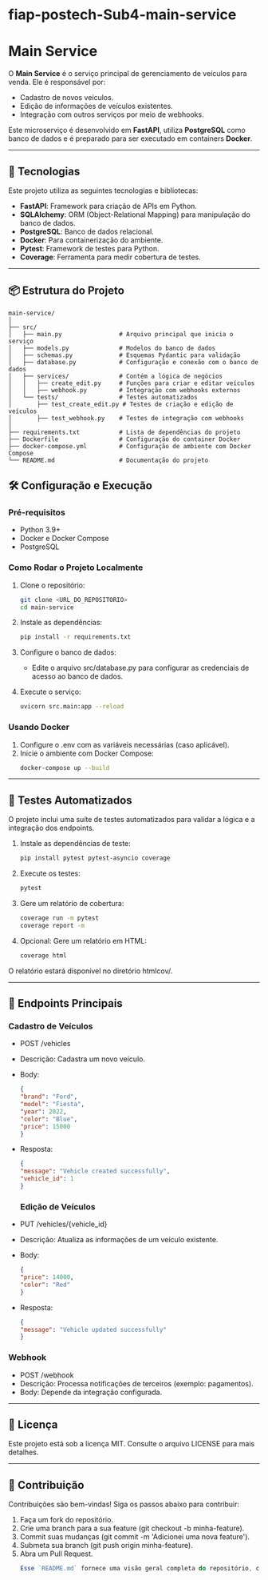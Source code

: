 # fiap-postech-Sub4-main-service
# Main Service

O **Main Service** é o serviço principal de gerenciamento de veículos para venda. Ele é responsável por:
- Cadastro de novos veículos.
- Edição de informações de veículos existentes.
- Integração com outros serviços por meio de webhooks.

Este microserviço é desenvolvido em **FastAPI**, utiliza **PostgreSQL** como banco de dados e é preparado para ser executado em containers **Docker**.

---

## 🚀 Tecnologias

Este projeto utiliza as seguintes tecnologias e bibliotecas:

- **FastAPI**: Framework para criação de APIs em Python.
- **SQLAlchemy**: ORM (Object-Relational Mapping) para manipulação do banco de dados.
- **PostgreSQL**: Banco de dados relacional.
- **Docker**: Para containerização do ambiente.
- **Pytest**: Framework de testes para Python.
- **Coverage**: Ferramenta para medir cobertura de testes.

---

## 📦 Estrutura do Projeto

```plaintext
main-service/
│
├── src/
│   ├── main.py                # Arquivo principal que inicia o serviço
│   ├── models.py              # Modelos do banco de dados
│   ├── schemas.py             # Esquemas Pydantic para validação
│   ├── database.py            # Configuração e conexão com o banco de dados
│   ├── services/              # Contém a lógica de negócios
│   │   ├── create_edit.py     # Funções para criar e editar veículos
│   │   ├── webhook.py         # Integração com webhooks externos
│   └── tests/                 # Testes automatizados
│       ├── test_create_edit.py # Testes de criação e edição de veículos
│       ├── test_webhook.py    # Testes de integração com webhooks
│
├── requirements.txt           # Lista de dependências do projeto
├── Dockerfile                 # Configuração do container Docker
├── docker-compose.yml         # Configuração de ambiente com Docker Compose
└── README.md                  # Documentação do projeto
```

## 🛠️ Configuração e Execução

### Pré-requisitos
- Python 3.9+
- Docker e Docker Compose
- PostgreSQL

### Como Rodar o Projeto Localmente

  1. Clone o repositório:
     ```bash
     git clone <URL_DO_REPOSITORIO>
     cd main-service
     
 2. Instale as dependências:
     ```bash
     pip install -r requirements.txt
     
 3. Configure o banco de dados:
    - Edite o arquivo src/database.py para configurar as credenciais de acesso ao banco de dados.
      
 4. Execute o serviço:
    ```bash
    uvicorn src.main:app --reload


### Usando Docker

1. Configure o .env com as variáveis necessárias (caso aplicável).
2. Inicie o ambiente com Docker Compose:
   ```bash
   docker-compose up --build

---

## 🧪 Testes Automatizados

O projeto inclui uma suíte de testes automatizados para validar a lógica e a integração dos endpoints.

1. Instale as dependências de teste:
   ```bash
   pip install pytest pytest-asyncio coverage

2. Execute os testes:
   ```bash
   pytest

3. Gere um relatório de cobertura:
   ```bash
   coverage run -m pytest
   coverage report -m

4. Opcional: Gere um relatório em HTML:
   ```bash
   coverage html
   
O relatório estará disponível no diretório htmlcov/.

---

## 📂 Endpoints Principais

### Cadastro de Veículos

- POST /vehicles
- Descrição: Cadastra um novo veículo.
- Body:
    ```json
    {
    "brand": "Ford",
    "model": "Fiesta",
    "year": 2022,
    "color": "Blue",
    "price": 15000
    }
    ```
- Resposta:
    ```json
    {
  "message": "Vehicle created successfully",
  "vehicle_id": 1
  }
  ```
    

  ### Edição de Veículos

- PUT /vehicles/{vehicle_id}
- Descrição: Atualiza as informações de um veículo existente.
- Body:
    ```json
    {
  "price": 14000,
  "color": "Red"
  }
   ```
- Resposta:
    ```json
   {
  "message": "Vehicle updated successfully"
  }
  ```

 ### Webhook

- POST /webhook
- Descrição: Processa notificações de terceiros (exemplo: pagamentos).
- Body: Depende da integração configurada.

---

## 📝 Licença

Este projeto está sob a licença MIT. Consulte o arquivo LICENSE para mais detalhes.

---

## 🤝 Contribuição

Contribuições são bem-vindas! Siga os passos abaixo para contribuir:

1. Faça um fork do repositório.
2. Crie uma branch para a sua feature (git checkout -b minha-feature).
3. Commit suas mudanças (git commit -m 'Adicionei uma nova feature').
4. Submeta sua branch (git push origin minha-feature).
5. Abra um Pull Request.
   ```javascript
   Esse `README.md` fornece uma visão geral completa do repositório, com explicações detalhadas sobre configuração, execução e testes. Se precisar de mais ajustes ou algo adicional, é só avisar!
